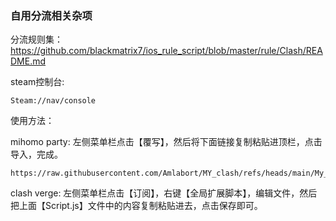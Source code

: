 ### 自用分流相关杂项

分流规则集：https://github.com/blackmatrix7/ios_rule_script/blob/master/rule/Clash/README.md

steam控制台:
```
Steam://nav/console
```
使用方法：

mihomo party: 左侧菜单栏点击【覆写】，然后将下面链接复制粘贴进顶栏，点击导入，完成。
```
https://raw.githubusercontent.com/Amlabort/MY_clash/refs/heads/main/My_rules.yaml
```

clash verge:  左侧菜单栏点击【订阅】，右键【全局扩展脚本】，编辑文件，然后把上面【Script.js】文件中的内容复制粘贴进去，点击保存即可。
